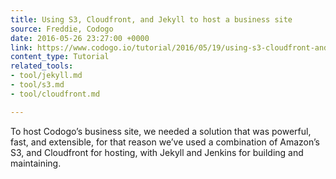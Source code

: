 ```yaml
---
title: Using S3, Cloudfront, and Jekyll to host a business site
source: Freddie, Codogo
date: 2016-05-26 23:27:00 +0000
link: https://www.codogo.io/tutorial/2016/05/19/using-s3-cloudfront-and-jekyll-to-host-a-buissness-site/
content_type: Tutorial
related_tools:
- tool/jekyll.md
- tool/s3.md
- tool/cloudfront.md

---
```

To host Codogo’s business site, we needed a solution that was powerful, fast, and extensible, for that reason we’ve used a combination of Amazon’s S3, and Cloudfront for hosting, with Jekyll and Jenkins for building and maintaining.






